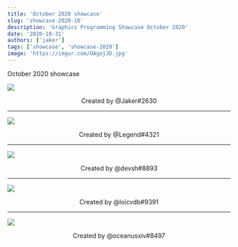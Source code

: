 ```yaml
---
title: 'October 2020 showcase'
slug: 'showcase-2020-10'
description: 'Graphics Programming Showcase October 2020'
date: '2020-10-31'
authors: ['jaker']
tags: ['showcase', 'showcase-2020']
image: 'https://imgur.com/OAgojJD.jpg'
---
```


October 2020 showcase

![](https://imgur.com/OAgojJD.jpg)
<!-- truncate -->
<center>Created by @Jaker#2630</center>

<hr />

![](https://imgur.com/asvhtNe.jpg)
<center>Created by @Legend#4321</center>

<hr />

![](https://imgur.com/WNSWtST.jpg)
<center>Created by @devsh#8893</center>

<hr />

![](https://imgur.com/ib90ADj.jpg)
<center>Created by @loicvdb#9391</center>

<hr />

![](https://imgur.com/PbW17p5.jpg)
<center>Created by @oceanusxiv#8497</center>
